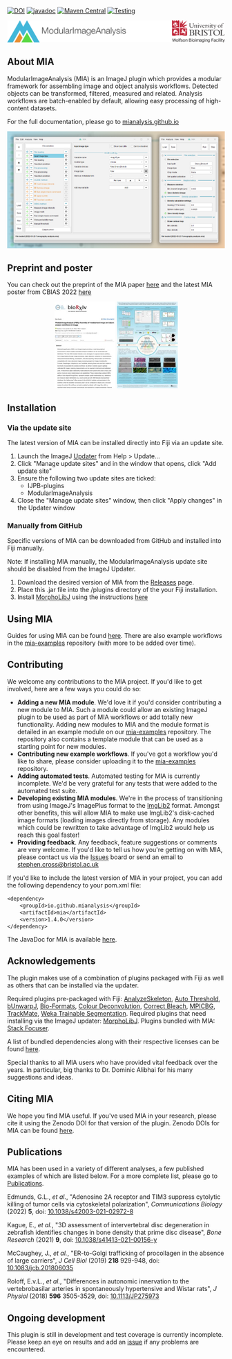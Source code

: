 [![DOI](https://zenodo.org/badge/DOI/10.5281/zenodo.1201372.svg)](https://doi.org/10.5281/zenodo.1201320)
[![javadoc](https://javadoc.io/badge2/io.github.mianalysis/mia/javadoc.svg)](https://javadoc.io/doc/io.github.mianalysis/mia)
[![Maven Central](https://maven-badges.herokuapp.com/maven-central/io.github.mianalysis/mia/badge.svg)](https://maven-badges.herokuapp.com/maven-central/io.github.mianalysis/mia)
[![Testing](https://github.com/mianalysis/mia/actions/workflows/tests.yml/badge.svg)](https://github.com/mianalysis/mia/actions/workflows/tests.yml)


[![Wolfson Bioimaging](./src/main/resources/images/Logo_text_UoB_128.png)](https://www.bristol.ac.uk/wolfson-bioimaging/)

About MIA
------------
ModularImageAnalysis (MIA) is an ImageJ plugin which provides a modular framework for assembling image and object analysis workflows. Detected objects can be transformed, filtered, measured and related. Analysis workflows are batch-enabled by default, allowing easy processing of high-content datasets.

For the full documentation, please go to [mianalysis.github.io](https://mianalysis.github.io)


![](./img/screenshot.png)

Preprint and poster
------------

You can check out the preprint of the MIA paper [here](https://www.biorxiv.org/content/10.1101/2023.06.12.544614v1) and the latest MIA poster from CBIAS 2022 [here](./img/CBIAS_poster_2022.jpg)
<p align="middle">
<a href="https://www.biorxiv.org/content/10.1101/2023.06.12.544614v1"><img src="./img/Preprint_thumb.jpg" height="200"></a> <a href="https://github.com/mianalysis/mia/tree/main/docs/img/CBIAS_poster_2022.jpg"><img src="./img/CBIAS_poster_2022_thumb.jpg" height="200"></a>
</p>

Installation
------------
### Via the update site
The latest version of MIA can be installed directly into Fiji via an update site.
1. Launch the ImageJ [Updater](https://imagej.net/Updater) from Help > Update...
2. Click "Manage update sites" and in the window that opens, click "Add update site" 
3. Ensure the following two update sites are ticked:
   - IJPB-plugins
   - ModularImageAnalysis
4. Close the "Manage update sites" window, then click "Apply changes" in the Updater window

### Manually from GitHub
Specific versions of MIA can be downloaded from GitHub and installed into Fiji manually.

Note: If installing MIA manually, the ModularImageAnalysis update site should be disabled from the ImageJ Updater.
1. Download the desired version of MIA from the [Releases](https://github.com/mianalysis/mia/releases) page.
2. Place this .jar file into the /plugins directory of the your Fiji installation.
3. Install [MorphoLibJ](https://imagej.net/plugins/morpholibj) using the instructions [here](https://imagej.net/plugins/morpholibj#installation)

Using MIA
------------
Guides for using MIA can be found [here](https://mianalysis.github.io/guides).  There are also example workflows in the [mia-examples](https://github.com/mianalysis/mia-examples) repository (with more to be added over time).


Contributing
------------
We welcome any contributions to the MIA project.  If you'd like to get involved, here are a few ways you could do so:
- **Adding a new MIA module**.  We'd love it if you'd consider contributing a new module to MIA.  Such a module could allow an existing ImageJ plugin to be used as part of MIA workflows or add totally new functionality.  Adding new modules to MIA and the module format is detailed in an example module on our [mia-examples](https://github.com/mianalysis/mia-examples/tree/main/DevelopmentExamples/DevEx1_CustomModule) repository.  The repository also contains a template module that can be used as a starting point for new modules.
- **Contributing new example workflows**.  If you've got a workflow you'd like to share, please consider uploading it to the [mia-examples](https://github.com/mianalysis/mia-examples) repository.
- **Adding automated tests**.  Automated testing for MIA is currently incomplete.  We'd be very grateful for any tests that were added to the automated test suite.
- **Developing existing MIA modules**.  We're in the process of transitioning from using ImageJ's ImagePlus format to the [ImgLib2](https://imagej.net/libs/imglib2/) format.  Amongst other benefits, this will allow MIA to make use ImgLib2's disk-cached image formats (loading images directly from storage). Any modules which could be rewritten to take advantage of ImgLib2 would help us reach this goal faster!
- **Providing feedback**.  Any feedback, feature suggestions or comments are very welcome.  If you'd like to tell us how you're getting on with MIA, please contact us via the [Issues](https://github.com/mianalysis/mia/issues) board or send an email to stephen.cross@bristol.ac.uk

If you'd like to include the latest version of MIA in your project, you can add the following dependency to your pom.xml file:

```
<dependency>
    <groupId>io.github.mianalysis</groupId>
    <artifactId>mia</artifactId>
    <version>1.4.0</version>
</dependency>
```

The JavaDoc for MIA is available [here](https://javadoc.io/doc/io.github.mianalysis/mia).

Acknowledgements
------------
The plugin makes use of a combination of plugins packaged with Fiji as well as others that can be installed via the updater.

Required plugins pre-packaged with Fiji: [AnalyzeSkeleton](https://github.com/fiji/AnalyzeSkeleton), [Auto Threshold](https://github.com/fiji/Auto_Threshold), [bUnwarpJ](https://github.com/fiji/bUnwarpJ), [Bio-Formats](https://github.com/openmicroscopy/bioformats), [Colour Deconvolution](https://github.com/fiji/Colour_Deconvolution), [Correct Bleach](https://github.com/fiji/CorrectBleach), [MPICBG](https://github.com/axtimwalde/mpicbg), [TrackMate](https://github.com/fiji/TrackMate), [Weka Trainable Segmentation](https://github.com/fiji/Trainable_Segmentation).  Required plugins that need installing via the ImageJ updater: [MorphoLibJ](https://github.com/ijpb/MorphoLibJ).  Plugins bundled with MIA: [Stack Focuser](https://imagej.nih.gov/ij/plugins/stack-focuser.html).

A list of bundled dependencies along with their respective licenses can be found [here](https://htmlpreview.github.io/?https://github.com/mianalysis/mia/blob/master/target/site/dependencies.html).

Special thanks to all MIA users who have provided vital feedback over the years.  In particular, big thanks to Dr. Dominic Alibhai for his many suggestions and ideas.

Citing MIA
------------
We hope you find MIA useful.  If you've used MIA in your research, please cite it using the Zenodo DOI for that version of the plugin.  Zenodo DOIs for MIA can be found [here](https://doi.org/10.5281/zenodo.1201320).

Publications
------------
MIA has been used in a variety of different analyses, a few published examples of which are listed below. For a more complete list, please go to [Publications](https://mianalysis.github.io/publications.html).

Edmunds, G.L., _et al._, "Adenosine 2A receptor and TIM3 suppress cytolytic killing of tumor cells via cytoskeletal polarization", _Communications Biology_ (2022) **5**, doi: [10.1038/s42003-021-02972-8](https://doi.org/10.1038/s42003-021-02972-8)

Kague, E., _et al._, "3D assessment of intervertebral disc degeneration in zebrafish identifies changes in bone density that prime disc disease", _Bone Research_ (2021) **9**, doi: [10.1038/s41413-021-00156-y](https://doi.org/10.1038/s41413-021-00156-y)

McCaughey, J., _et al._, "ER-to-Golgi trafficking of procollagen in the absence of large carriers", _J Cell Biol_ (2019) **218** 929-948, doi: [10.1083/jcb.201806035](https://doi.org/10.1083/jcb.201806035)

Roloff, E.v.L., _et al._, "Differences in autonomic innervation to the vertebrobasilar arteries in spontaneously hypertensive and Wistar rats", _J Physiol_ (2018) **596** 3505-3529, doi: [10.1113/JP275973](https://doi.org/10.1113/JP275973)

Ongoing development
------------
This plugin is still in development and test coverage is currently incomplete.  Please keep an eye on results and add an [issue](https://github.com/mianalysis/mia/issues) if any problems are encountered.

